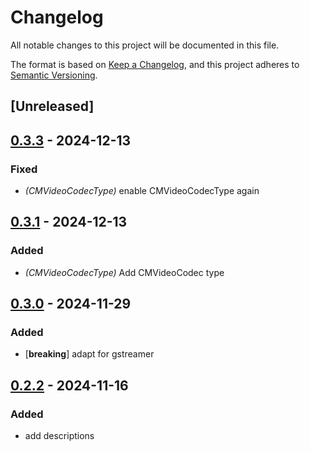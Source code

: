 # Changelog

All notable changes to this project will be documented in this file.

The format is based on [Keep a Changelog](https://keepachangelog.com/en/1.0.0/),
and this project adheres to [Semantic Versioning](https://semver.org/spec/v2.0.0.html).

## [Unreleased]

## [0.3.3](https://github.com/doom-fish/core-frameworks/compare/core-media-rs-v0.3.2...core-media-rs-v0.3.3) - 2024-12-13

### Fixed

- *(CMVideoCodecType)* enable CMVideoCodecType again

## [0.3.1](https://github.com/doom-fish/core-frameworks/compare/core-media-rs-v0.3.0...core-media-rs-v0.3.1) - 2024-12-13

### Added

- *(CMVideoCodecType)* Add CMVideoCodec type

## [0.3.0](https://github.com/doom-fish/core-frameworks/compare/core-media-rs-v0.2.2...core-media-rs-v0.3.0) - 2024-11-29

### Added

- [**breaking**] adapt for gstreamer

## [0.2.2](https://github.com/doom-fish/core-frameworks/compare/core-media-rs-v0.2.1...core-media-rs-v0.2.2) - 2024-11-16

### Added

- add descriptions
